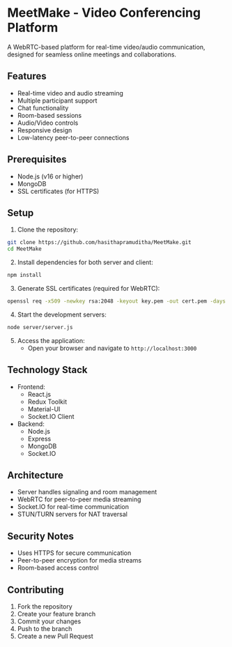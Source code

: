 # MeetMake - Video Conferencing Platform

A WebRTC-based platform for real-time video/audio communication, designed for seamless online meetings and collaborations.

## Features

- Real-time video and audio streaming
- Multiple participant support
- Chat functionality
- Room-based sessions
- Audio/Video controls
- Responsive design
- Low-latency peer-to-peer connections

## Prerequisites

- Node.js (v16 or higher)
- MongoDB
- SSL certificates (for HTTPS)

## Setup

1. Clone the repository:
```bash
git clone https://github.com/hasithapramuditha/MeetMake.git
cd MeetMake
```

2. Install dependencies for both server and client:
```bash
npm install
```

3. Generate SSL certificates (required for WebRTC):
```bash
openssl req -x509 -newkey rsa:2048 -keyout key.pem -out cert.pem -days 365 -nodes
```

4. Start the development servers:
```bash
node server/server.js
```

5. Access the application:
   - Open your browser and navigate to `http://localhost:3000`

## Technology Stack

- Frontend:
  - React.js
  - Redux Toolkit
  - Material-UI
  - Socket.IO Client
- Backend:
  - Node.js
  - Express
  - MongoDB
  - Socket.IO

## Architecture

- Server handles signaling and room management
- WebRTC for peer-to-peer media streaming
- Socket.IO for real-time communication
- STUN/TURN servers for NAT traversal

## Security Notes

- Uses HTTPS for secure communication
- Peer-to-peer encryption for media streams
- Room-based access control

## Contributing

1. Fork the repository
2. Create your feature branch
3. Commit your changes
4. Push to the branch
5. Create a new Pull Request
